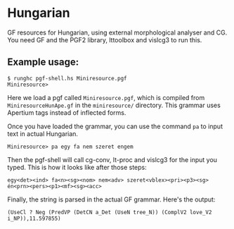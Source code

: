 # Hungarian
GF resources for Hungarian, using external morphological analyser and CG. You need GF and the PGF2 library, lttoolbox and vislcg3 to run this.

## Example usage:

```
$ runghc pgf-shell.hs Miniresource.pgf 
Miniresource> 
```

Here we load a pgf called `Miniresource.pgf`, which is compiled from `MiniresourceHunApe.gf` in the `miniresource/` directory. This grammar uses Apertium tags instead of inflected forms.

Once you have loaded the grammar, you can use the command `pa` to input text in actual Hungarian. 

```
Miniresource> pa egy fa nem szeret engem
```

Then the pgf-shell will call cg-conv, lt-proc and vislcg3 for the input you typed. This is how it looks like after those steps:

```
egy<det><ind> fa<n><sg><nom> nem<adv> szeret<vblex><pri><p3><sg> én<prn><pers><p1><mf><sg><acc>
```

Finally, the string is parsed in the actual GF grammar. Here's the output:

```
(UseCl ? Neg (PredVP (DetCN a_Det (UseN tree_N)) (ComplV2 love_V2 i_NP)),11.597855)
```
